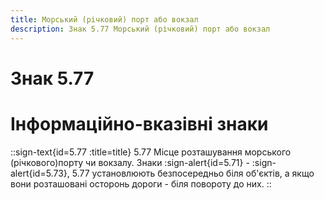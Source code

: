 ```yaml
---
title: Морський (річковий) порт або вокзал
description: Знак 5.77 Морський (річковий) порт або вокзал
---
```

# Знак 5.77
# Інформаційно-вказівні знаки
::sign-text{id=5.77 :title=title}
5.77 Місце розташування морського (річкового)порту чи вокзалу.
Знаки :sign-alert{id=5.71} - :sign-alert{id=5.73}, 5.77 установлюють безпосередньо біля об'єктів, а якщо вони розташовані осторонь дороги - біля повороту до них.
::